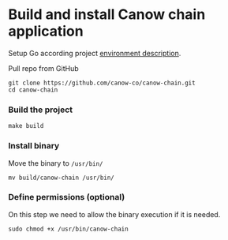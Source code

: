 # Build and install Canow chain application

Setup Go according project [environment description](environment.md).

Pull repo from GitHub

```commandline
git clone https://github.com/canow-co/canow-chain.git
cd canow-chain
```

### Build the project

```commandline
make build
```

### Install binary

Move the binary to  `/usr/bin/`

```commandline
mv build/canow-chain /usr/bin/
```

### Define permissions (optional)

On this step we need to allow the binary execution if it is needed.

```commandline
sudo chmod +x /usr/bin/canow-chain
```
